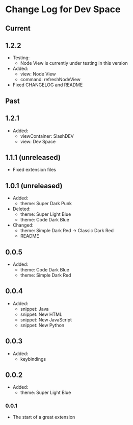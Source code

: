 # Change Log for Dev Space

## Current

## 1.2.2

- Testing:
    - Node View is currently under testing in this version
- Added:
    - view: Node View
    - command: refreshNodeView
- Fixed CHANGELOG and README

## Past

## 1.2.1

- Added:
    - viewContainer: SlashDEV
    - view: Dev Space

## 1.1.1 (unreleased)

- Fixed extension files

## 1.0.1 (unreleased)

- Added:
    - theme: Super Dark Punk
- Deleted:
    - theme: Super Light Blue
    - theme: Code Dark Blue
- Changed:
    - theme: Simple Dark Red -> Classic Dark Red
    - README

## 0.0.5

- Added:
    - theme: Code Dark Blue
    - theme: Simple Dark Red

## 0.0.4

- Added:
    - snippet: Java
    - snippet: New HTML
    - snippet: New JavaScript
    - snippet: New Python

## 0.0.3

- Added:
    - keybindings

## 0.0.2

- Added:
    - theme: Super Light Blue

### 0.0.1

- The start of a great extension